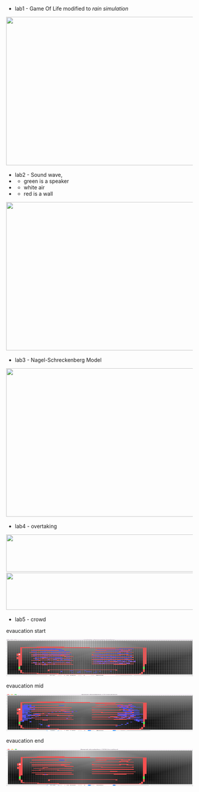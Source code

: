 - lab1 -  Game Of Life modified to *rain simulation*

<img src="https://user-images.githubusercontent.com/64365037/156900011-304c8dd6-a540-4c83-8304-9dfe577e5637.png" width="600" height="400" />

- lab2 - Sound wave, 
-  - green is a speaker
-  - white air
-  - red is a wall

<img src="https://user-images.githubusercontent.com/64365037/157445189-741a96e7-b54e-47bd-b734-1f051c868302.png" width="600" height="400" />

- lab3 - Nagel-Schreckenberg Model

<img src="https://user-images.githubusercontent.com/64365037/158628319-78c88288-9cfc-4a8c-9a0f-090b17aa067c.png" width="600" height="400" />

- lab4 - overtaking 
<img src="https://user-images.githubusercontent.com/64365037/159801739-f8308124-13cc-4bb1-b7ab-c22d02da303b.png" width="600" height="100" />

<img src="https://user-images.githubusercontent.com/64365037/159801904-e9819ee6-365e-4d00-96ed-5a617b986b3d.png" width="600" height="100" />


- lab5 - crowd 

evaucation start

<img src="https://github.com/Falon452/discrete-system-modelling/blob/master/lab5-crowd/crowd/evaucation_start.png" width="600" height="100" />

evaucation mid

<img src="https://github.com/Falon452/discrete-system-modelling/blob/master/lab5-crowd/crowd/evaucation_mid.png" width="600" height="100" />

evaucation end

<img src="https://github.com/Falon452/discrete-system-modelling/blob/master/lab5-crowd/crowd/evacuation_end.png" width="600" height="100" />

